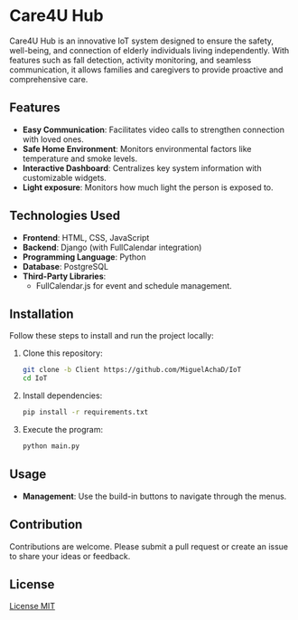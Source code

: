 # Care4U Hub

Care4U Hub is an innovative IoT system designed to ensure the safety, well-being, and connection of elderly individuals living independently. With features such as fall detection, activity monitoring, and seamless communication, it allows families and caregivers to provide proactive and comprehensive care.

## Features
- **Easy Communication**: Facilitates video calls to strengthen connection with loved ones.
- **Safe Home Environment**: Monitors environmental factors like temperature and smoke levels.
- **Interactive Dashboard**: Centralizes key system information with customizable widgets.
- **Light exposure**: Monitors how much light the person is exposed to.
  
## Technologies Used
- **Frontend**: HTML, CSS, JavaScript
- **Backend**: Django (with FullCalendar integration)
- **Programming Language**: Python
- **Database**: PostgreSQL
- **Third-Party Libraries**: 
  - FullCalendar.js for event and schedule management.
    
## Installation
Follow these steps to install and run the project locally:

1. Clone this repository:
   ```bash
   git clone -b Client https://github.com/MiguelAchaD/IoT
   cd IoT
   ```
2. Install dependencies:
   ```bash
   pip install -r requirements.txt
   ```
3. Execute the program:
   ```bash
   python main.py
   ```
## Usage
- **Management**: Use the build-in buttons to navigate through the menus.


## Contribution
Contributions are welcome. Please submit a pull request or create an issue to share your ideas or feedback.

## License
[License MIT](LICENSE)